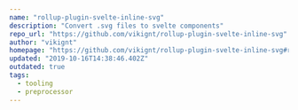 ```yaml
---
name: "rollup-plugin-svelte-inline-svg"
description: "Convert .svg files to svelte components"
repo_url: "https://github.com/vikignt/rollup-plugin-svelte-inline-svg"
author: "vikignt"
homepage: "https://github.com/vikignt/rollup-plugin-svelte-inline-svg#readme"
updated: "2019-10-16T14:38:46.402Z"
outdated: true
tags: 
  - tooling
  - preprocessor
---
```


